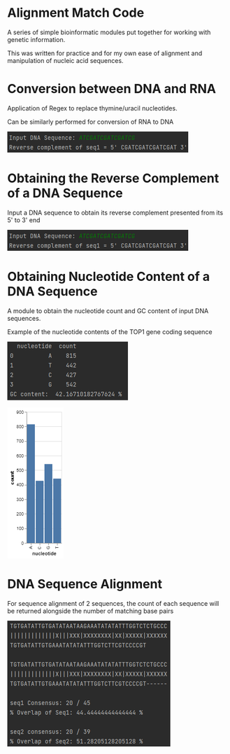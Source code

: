 # Alignment Match Code
A series of simple bioinformatic modules put together for working with genetic information.

This was written for practice and for my own ease of alignment and manipulation of nucleic acid sequences.

# Conversion between DNA and RNA
Application of Regex to replace thymine/uracil nucleotides.

Can be similarly performed for conversion of RNA to DNA

![img_1.png](img_1.png)

# Obtaining the Reverse Complement of a DNA Sequence

Input a DNA sequence to obtain its reverse complement presented from its 5' to 3' end

![img_1.png](img_1.png)

# Obtaining Nucleotide Content of a DNA Sequence

A module to obtain the nucleotide count and GC content of input DNA sequences.

Example of the nucleotide contents of the TOP1 gene coding sequence

![img_3.png](img_3.png)

![img_2.png](img_2.png)

# DNA Sequence Alignment

For sequence alignment of 2 sequences, the count of each sequence will be returned alongside the number of matching base pairs

![img_4.png](img_4.png)
